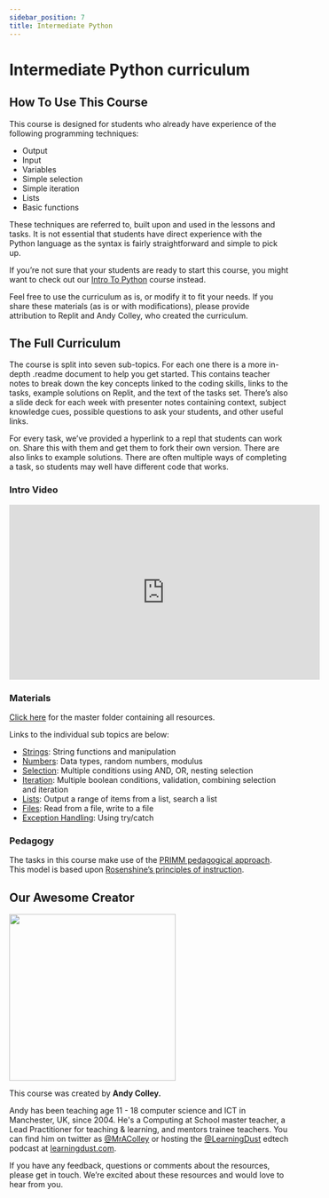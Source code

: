 ```yaml
---
sidebar_position: 7
title: Intermediate Python
---
```


# Intermediate Python curriculum

## How To Use This Course

This course is designed for students who already have experience of the following programming techniques:
- Output
- Input
- Variables
- Simple selection
- Simple iteration
- Lists
- Basic functions

These techniques are referred to, built upon and used in the lessons and tasks. It is not essential that students have direct experience with the Python language as the syntax is fairly straightforward and simple to pick up.

If you’re not sure that your students are ready to start this course, you might want to check out our [Intro To Python](/curriculum/introPython) course instead.

Feel free to use the curriculum as is, or modify it to fit your needs. If you share these materials (as is or with modifications), please provide attribution to Replit and Andy Colley, who created the curriculum.

## The Full Curriculum

The course is split into seven sub-topics. For each one there is a more in-depth .readme document to help you get started. This contains teacher notes to break down the key concepts linked to the coding skills, links to the tasks, example solutions on Replit, and the text of the tasks set. There’s also a slide deck for each week with presenter notes containing context, subject knowledge cues, possible questions to ask your students, and other useful links.

For every task, we’ve provided a hyperlink to a repl that students can work on. Share this with them and get them to fork their own version. There are also links to example solutions. There are often multiple ways of completing a task, so students may well have different code that works.

### Intro Video


<iframe width="560" height="315" src="https://www.youtube.com/embed/RkhricaF5Jc" frameborder="0" allow="accelerometer; autoplay; clipboard-write; encrypted-media; gyroscope; picture-in-picture" allowfullscreen></iframe>



### Materials

[Click here](https://drive.google.com/drive/folders/1cOtJLGhjBoc27cj7FQLP78ADnZ7D0y-6?usp=sharing) for the master folder containing all resources.

Links to the individual sub topics are below:
- [Strings](https://drive.google.com/drive/folders/1J7JqajOuTB1nsEnu6wy-lNxXyeAN062Y?usp=sharing): String functions and manipulation
- [Numbers](https://drive.google.com/drive/folders/1v8rEV4jNlbNMOuPOxCelwism9D8yvj8K?usp=sharing): Data types, random numbers, modulus
- [Selection](https://drive.google.com/drive/folders/1PKyQgFfc4lBYXB7oIdG8CPhETnOJyFHh?usp=sharing): Multiple conditions using AND, OR, nesting selection
- [Iteration](https://drive.google.com/drive/folders/1GATYadADxJnYBOF6WRq9_kWbQ5AgYepa?usp=sharing): Multiple boolean conditions, validation, combining selection and iteration
- [Lists](https://drive.google.com/drive/folders/1A2SLvxSZPGD180wYYa_QuWoJFYJ53H-S?usp=sharing): Output a range of items from a list, search a list
- [Files](https://drive.google.com/drive/folders/1fnyhMq618-5ixP_JxGTg5Y1SJjx25yes?usp=sharing): Read from a file, write to a file
- [Exception Handling](https://drive.google.com/drive/folders/1Ty16cT9-JTj9wGQbsmsW2vm_WHn5KQac?usp=sharing): Using try/catch

### Pedagogy

The tasks in this course make use of the [PRIMM pedagogical approach](https://primming.wordpress.com/).  This model is based upon [Rosenshine’s principles of instruction](https://www.aft.org/sites/default/files/periodicals/Rosenshine.pdf).

## Our Awesome Creator

<img class="profile_pic" src="https://replit-docs-images.bardia.repl.co/images/curriculumImg/andy.jpg" width="300px"/>

This course was created by **Andy Colley.**

Andy has been teaching age 11 - 18 computer science and ICT in Manchester, UK, since 2004. He's a Computing at School master teacher, a Lead Practitioner for teaching & learning, and mentors trainee teachers. You can find him on twitter as [@MrAColley](https://twitter.com/mracolley) or hosting the [@LearningDust](https://twitter.com/learningdust) edtech podcast at [learningdust.com](https://www.learningdust.com/).

If you have any feedback, questions or comments about the resources, please get in touch.  We’re excited about these resources and would love to hear from you.
